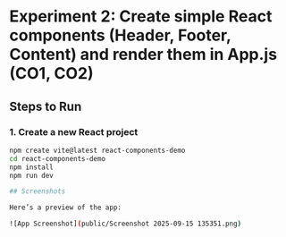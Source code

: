 # Experiment 2: Create simple React components (Header, Footer, Content) and render them in App.js (CO1, CO2)

## Steps to Run

### 1. Create a new React project
```bash
npm create vite@latest react-components-demo
cd react-components-demo
npm install
npm run dev

## Screenshots

Here’s a preview of the app:

![App Screenshot](public/Screenshot 2025-09-15 135351.png)
